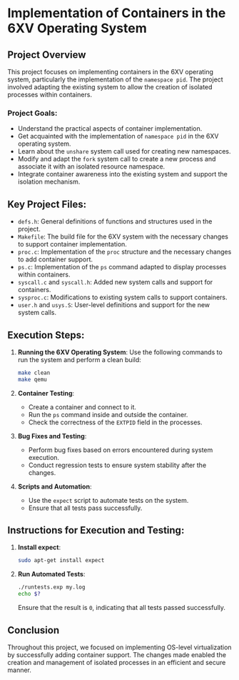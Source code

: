 
# Implementation of Containers in the 6XV Operating System

## Project Overview

This project focuses on implementing containers in the 6XV operating system, particularly the implementation of the `namespace pid`. The project involved adapting the existing system to allow the creation of isolated processes within containers.

### Project Goals:
- Understand the practical aspects of container implementation.
- Get acquainted with the implementation of `namespace pid` in the 6XV operating system.
- Learn about the `unshare` system call used for creating new namespaces.
- Modify and adapt the `fork` system call to create a new process and associate it with an isolated resource namespace.
- Integrate container awareness into the existing system and support the isolation mechanism.

## Key Project Files:
- `defs.h`: General definitions of functions and structures used in the project.
- `Makefile`: The build file for the 6XV system with the necessary changes to support container implementation.
- `proc.c`: Implementation of the `proc` structure and the necessary changes to add container support.
- `ps.c`: Implementation of the `ps` command adapted to display processes within containers.
- `syscall.c` and `syscall.h`: Added new system calls and support for containers.
- `sysproc.c`: Modifications to existing system calls to support containers.
- `user.h` and `usys.S`: User-level definitions and support for the new system calls.

## Execution Steps:
1. **Running the 6XV Operating System**: Use the following commands to run the system and perform a clean build:
   ```bash
   make clean
   make qemu
   ```

2. **Container Testing**:
   - Create a container and connect to it.
   - Run the `ps` command inside and outside the container.
   - Check the correctness of the `EXTPID` field in the processes.

3. **Bug Fixes and Testing**:
   - Perform bug fixes based on errors encountered during system execution.
   - Conduct regression tests to ensure system stability after the changes.

4. **Scripts and Automation**:
   - Use the `expect` script to automate tests on the system.
   - Ensure that all tests pass successfully.

## Instructions for Execution and Testing:
1. **Install expect**:
   ```bash
   sudo apt-get install expect
   ```

2. **Run Automated Tests**:
   ```bash
   ./runtests.exp my.log
   echo $?
   ```
   Ensure that the result is `0`, indicating that all tests passed successfully.

## Conclusion
Throughout this project, we focused on implementing OS-level virtualization by successfully adding container support. The changes made enabled the creation and management of isolated processes in an efficient and secure manner.
